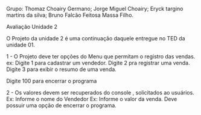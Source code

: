 Grupo: 
Thomaz Choairy Germano;
Jorge Miguel Choairy;
Eryck targino martins da silva;
Bruno Falcão Feitosa Massa Filho.

Avaliação Unidade 2

O Projeto da unidade 2 é uma continuação daquele entregue no TED da unidade 01.

1 - O Projeto deve ter opções do Menu que permitam o registro das vendas.
ex: 
Digite 1 para cadastrar um vendedor. 
Digite 2 pra registrar uma venda. 
Digite 3 para exibir o resumo de uma venda. 

Digite 100 para encerrar o programa

2 - Os valores devem ser recuperados do console , solicitados ao usuários.
Ex:  Informe o nome do Vendedor
Ex:  Informe o valor da venda. 
Deve possuir uma opção de encerrar o programa. 
